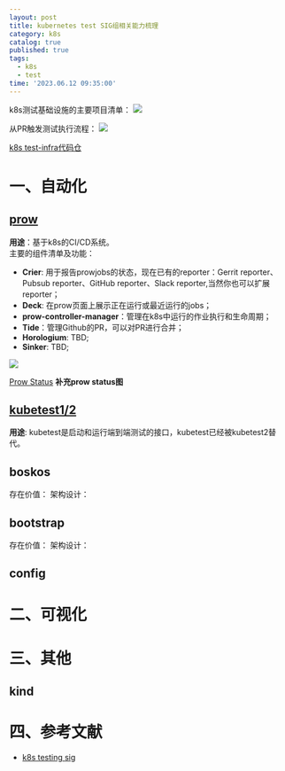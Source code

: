 ```yaml
---
layout: post
title: kubernetes test SIG组相关能力梳理
category: k8s
catalog: true
published: true
tags:
  - k8s
  - test
time: '2023.06.12 09:35:00'
---
```

k8s测试基础设施的主要项目清单：
![]({{site.baseurl}}/img/2023/Q2/20230612-k8s-test-infra.png)

从PR触发测试执行流程：
![]({{site.baseurl}}/img/2023/Q2/20230612-test-infra工作流.png)

[k8s test-infra代码仓](https://github.com/kubernetes/test-infra)

# 一、自动化
## [prow](https://github.com/kubernetes/test-infra/tree/master/prow)
**用途**：基于k8s的CI/CD系统。  
主要的组件清单及功能：
- **Crier**: 用于报告prowjobs的状态，现在已有的reporter：Gerrit reporter、Pubsub reporter、GitHub reporter、Slack reporter,当然你也可以扩展reporter；
- **Deck**: 在prow页面上展示正在运行或最近运行的jobs；
- **prow-controller-manager**：管理在k8s中运行的作业执行和生命周期；
- **Tide**：管理Github的PR，可以对PR进行合并；
- **Horologium**: TBD;
- **Sinker**: TBD;

![]({{site.baseurl}}/img/2023/Q2/20230612-prow-architecture.png)

[Prow Status](https://prow.k8s.io/)
**补充prow status图**

## [kubetest1/2](https://github.com/kubernetes/test-infra/tree/master/kubetest)
**用途**: kubetest是启动和运行端到端测试的接口，kubetest已经被kubetest2替代。

## boskos
存在价值：
架构设计：

## bootstrap
存在价值：
架构设计：

## config

# 二、可视化
# 三、其他
## kind

# 四、参考文献
- [k8s testing sig](https://github.com/kubernetes/community/blob/master/sig-testing/README.md)
